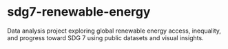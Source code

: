 # sdg7-renewable-energy
Data analysis project exploring global renewable energy access, inequality, and progress toward SDG 7 using public datasets and visual insights.
